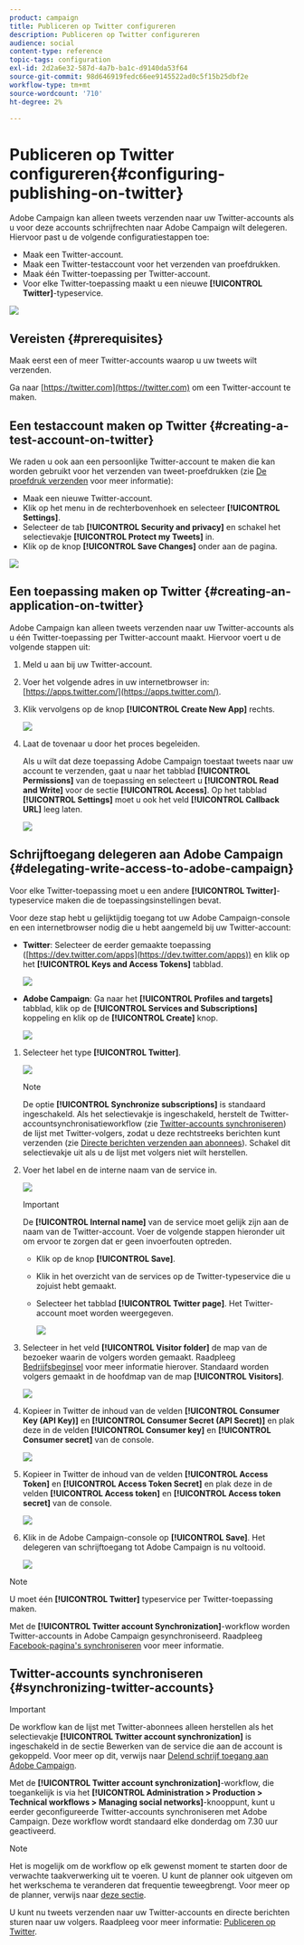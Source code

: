 ```yaml
---
product: campaign
title: Publiceren op Twitter configureren
description: Publiceren op Twitter configureren
audience: social
content-type: reference
topic-tags: configuration
exl-id: 2d2a6e32-587d-4a7b-ba1c-d9140da53f64
source-git-commit: 98d646919fedc66ee9145522ad0c5f15b25dbf2e
workflow-type: tm+mt
source-wordcount: '710'
ht-degree: 2%

---
```


# Publiceren op Twitter configureren{#configuring-publishing-on-twitter}

Adobe Campaign kan alleen tweets verzenden naar uw Twitter-accounts als u voor deze accounts schrijfrechten naar Adobe Campaign wilt delegeren. Hiervoor past u de volgende configuratiestappen toe:

* Maak een Twitter-account.
* Maak een Twitter-testaccount voor het verzenden van proefdrukken.
* Maak één Twitter-toepassing per Twitter-account.
* Voor elke Twitter-toepassing maakt u een nieuwe **[!UICONTROL Twitter]**-typeservice.

![](assets/social_diagram_twitter_service.png)

## Vereisten {#prerequisites}

Maak eerst een of meer Twitter-accounts waarop u uw tweets wilt verzenden.

Ga naar [https://twitter.com](https://twitter.com) om een Twitter-account te maken.

## Een testaccount maken op Twitter {#creating-a-test-account-on-twitter}

We raden u ook aan een persoonlijke Twitter-account te maken die kan worden gebruikt voor het verzenden van tweet-proefdrukken (zie [De proefdruk verzenden](../../social/using/publishing-on-twitter.md#sending-the-proof) voor meer informatie):

* Maak een nieuwe Twitter-account.
* Klik op het menu in de rechterbovenhoek en selecteer **[!UICONTROL Settings]**.
* Selecteer de tab **[!UICONTROL Security and privacy]** en schakel het selectievakje **[!UICONTROL Protect my Tweets]** in.
* Klik op de knop **[!UICONTROL Save Changes]** onder aan de pagina.

![](assets/social_twitter_test_page.png)

## Een toepassing maken op Twitter {#creating-an-application-on-twitter}

Adobe Campaign kan alleen tweets verzenden naar uw Twitter-accounts als u één Twitter-toepassing per Twitter-account maakt. Hiervoor voert u de volgende stappen uit:

1. Meld u aan bij uw Twitter-account.
1. Voer het volgende adres in uw internetbrowser in: [https://apps.twitter.com/](https://apps.twitter.com/).
1. Klik vervolgens op de knop **[!UICONTROL Create New App]** rechts.

   ![](assets/social_create_twitter_app_001.png)

1. Laat de tovenaar u door het proces begeleiden.

   Als u wilt dat deze toepassing Adobe Campaign toestaat tweets naar uw account te verzenden, gaat u naar het tabblad **[!UICONTROL Permissions]** van de toepassing en selecteert u **[!UICONTROL Read and Write]** voor de sectie **[!UICONTROL Access]**. Op het tabblad **[!UICONTROL Settings]** moet u ook het veld **[!UICONTROL Callback URL]** leeg laten.

   ![](assets/social_create_twitter_app_002.png)

## Schrijftoegang delegeren aan Adobe Campaign {#delegating-write-access-to-adobe-campaign}

Voor elke Twitter-toepassing moet u een andere **[!UICONTROL Twitter]**-typeservice maken die de toepassingsinstellingen bevat.

Voor deze stap hebt u gelijktijdig toegang tot uw Adobe Campaign-console en een internetbrowser nodig die u hebt aangemeld bij uw Twitter-account:

* **Twitter**: Selecteer de eerder gemaakte toepassing ([https://dev.twitter.com/apps](https://dev.twitter.com/apps)) en klik op het  **[!UICONTROL Keys and Access Tokens]** tabblad.

   ![](assets/social_twitter_service_002.png)

* **Adobe Campaign**: Ga naar het  **[!UICONTROL Profiles and targets]** tabblad, klik op de  **[!UICONTROL Services and Subscriptions]** koppeling en klik op de  **[!UICONTROL Create]** knop.

   ![](assets/social_twitter_service_007.png)

1. Selecteer het type **[!UICONTROL Twitter]**.

   ![](assets/social_twitter_service_008.png)

   >[!NOTE]
   >
   >De optie **[!UICONTROL Synchronize subscriptions]** is standaard ingeschakeld. Als het selectievakje is ingeschakeld, herstelt de Twitter-accountsynchronisatieworkflow (zie [Twitter-accounts synchroniseren](#synchronizing-twitter-accounts)) de lijst met Twitter-volgers, zodat u deze rechtstreeks berichten kunt verzenden (zie [Directe berichten verzenden aan abonnees](../../social/using/publishing-on-twitter.md#sending-direct-messages-to-subscribers)). Schakel dit selectievakje uit als u de lijst met volgers niet wilt herstellen.

1. Voer het label en de interne naam van de service in.

   ![](assets/social_twitter_service_009.png)

   >[!IMPORTANT]
   >
   >De **[!UICONTROL Internal name]** van de service moet gelijk zijn aan de naam van de Twitter-account. Voer de volgende stappen hieronder uit om ervoor te zorgen dat er geen invoerfouten optreden.

   * Klik op de knop **[!UICONTROL Save]**.
   * Klik in het overzicht van de services op de Twitter-typeservice die u zojuist hebt gemaakt.
   * Selecteer het tabblad **[!UICONTROL Twitter page]**. Het Twitter-account moet worden weergegeven.

      ![](assets/social_twitter_service_010.png)

1. Selecteer in het veld **[!UICONTROL Visitor folder]** de map van de bezoeker waarin de volgers worden gemaakt. Raadpleeg [Bedrijfsbeginsel](../../social/using/publishing-on-twitter.md#operating-principle) voor meer informatie hierover. Standaard worden volgers gemaakt in de hoofdmap van de map **[!UICONTROL Visitors]**.

   ![](assets/social_twitter_service_010_b.png)

1. Kopieer in Twitter de inhoud van de velden **[!UICONTROL Consumer Key (API Key)]** en **[!UICONTROL Consumer Secret (API Secret)]** en plak deze in de velden **[!UICONTROL Consumer key]** en **[!UICONTROL Consumer secret]** van de console.

   ![](assets/social_twitter_service_012.png)

1. Kopieer in Twitter de inhoud van de velden **[!UICONTROL Access Token]** en **[!UICONTROL Access Token Secret]** en plak deze in de velden **[!UICONTROL Access token]** en **[!UICONTROL Access token secret]** van de console.

   ![](assets/social_twitter_service_013.png)

1. Klik in de Adobe Campaign-console op **[!UICONTROL Save]**. Het delegeren van schrijftoegang tot Adobe Campaign is nu voltooid.

   ![](assets/social_twitter_service_014.png)

>[!NOTE]
>
>U moet één **[!UICONTROL Twitter]** typeservice per Twitter-toepassing maken.

Met de **[!UICONTROL Twitter account Synchronization]**-workflow worden Twitter-accounts in Adobe Campaign gesynchroniseerd. Raadpleeg [Facebook-pagina&#39;s synchroniseren](../../social/using/publishing-on-facebook-walls.md#synchronizing-facebook-pages) voor meer informatie.

## Twitter-accounts synchroniseren {#synchronizing-twitter-accounts}

>[!IMPORTANT]
>
>De workflow kan de lijst met Twitter-abonnees alleen herstellen als het selectievakje **[!UICONTROL Twitter account synchronization]** is ingeschakeld in de sectie Bewerken van de service die aan de account is gekoppeld. Voor meer op dit, verwijs naar [Delend schrijf toegang aan Adobe Campaign](#delegating-write-access-to-adobe-campaign).

Met de **[!UICONTROL Twitter account synchronization]**-workflow, die toegankelijk is via het **[!UICONTROL Administration > Production > Technical workflows > Managing social networks]**-knooppunt, kunt u eerder geconfigureerde Twitter-accounts synchroniseren met Adobe Campaign. Deze workflow wordt standaard elke donderdag om 7.30 uur geactiveerd.

>[!NOTE]
>
>Het is mogelijk om de workflow op elk gewenst moment te starten door de verwachte taakverwerking uit te voeren. U kunt de planner ook uitgeven om het werkschema te veranderen dat frequentie teweegbrengt. Voor meer op de planner, verwijs naar [deze sectie](../../workflow/using/scheduler.md).

U kunt nu tweets verzenden naar uw Twitter-accounts en directe berichten sturen naar uw volgers. Raadpleeg voor meer informatie: [Publiceren op Twitter](../../social/using/publishing-on-twitter.md).
